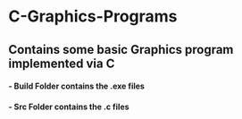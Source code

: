 # C-Graphics-Programs
## Contains some basic Graphics program implemented via C

#### - Build Folder contains the .exe files
#### - Src Folder contains the .c files
